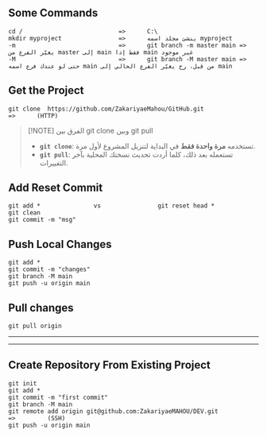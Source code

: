 ## Some Commands
```
cd /                           =>      C:\
mkdir myproject                =>      ينشئ مجلد اسمه myproject
-m                             =>      git branch -m master main =>   يغيّر الفرع من master إلى main فقط إذا main غير موجود
-M                             =>      git branch -M master main =>   حتى لو عندك فرع اسمه main من قبل، رح يغيّر الفرع الحالي إلى main
```

## Get the Project
```
git clone  https://github.com/ZakariyaeMahou/GitHub.git                  =>      (HTTP)
```

> [!NOTE] الفرق بين git clone وبين git pull
> - **`git clone`**: تستخدمه **مرة واحدة فقط** في البداية لتنزيل المشروع لأول مرة.
> - **`git pull`**: تستعمله بعد ذلك، كلما أردت تحديث نسختك المحلية بآخر التغييرات.

## Add Reset Commit
```
git add *               vs                git reset head *
git clean
git commit -m "msg"
```

## Push Local Changes
```
git add *
git commit -m "changes"
git branch -M main
git push -u origin main
```

## Pull changes
```
git pull origin
```
---
---
## Create Repository From Existing Project
```
git init
git add *
git commit -m "first commit"
git branch -M main
git remote add origin git@github.com:ZakariyaeMAHOU/DEV.git                  =>         (SSH)
git push -u origin main
```
